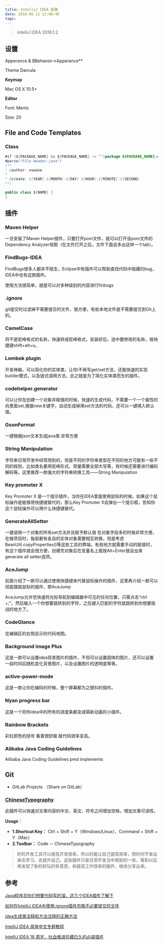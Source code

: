 ```yaml
---
title: IntelliJ IDEA 配置
date: 2018-05-11 12:00:40
tags:
---
```


> IntelliJ IDEA 2018.1.2

## 设置

Apperance & BBehavior->Apperance**

Theme Darcula



**Keymap**

Mac OS X 10.5+



**Editor**

Font: Menlo

Size: 20

## File and Code Templates

### Class

```java
#if (${PACKAGE_NAME} && ${PACKAGE_NAME} != "")package ${PACKAGE_NAME};#end
#parse("File Header.java")
/**
* @author: ovwane
*
* @create: ${YEAR}-${MONTH}-${DAY} ${HOUR}:${MINUTE}:${SECOND}
**/

public class ${NAME} {
}
```



## 插件

### Maven Helper

一旦安装了Maven Helper插件，只要打开pom文件，就可以打开该pom文件的Dependency Analyzer视图（在文件打开之后，文件下面会多出这样一个tab）。

### FindBugs-IDEA

FindBugs很多人都并不陌生，Eclipse中有插件可以帮助查找代码中隐藏的bug，IDEA中也有这款插件。

使用方法很简单，就是可以对多种级别的内容进行finbugs

### .ignore

git提交时过滤掉不需要提交的文件，很方便，有些本地文件是不需要提交到Git上的。

### CamelCase

将不是驼峰格式的名称，快速转成驼峰格式，安装好后，选中要修改的名称，按快捷键shift+alt+u。

### Lombok plugin

开发神器，可以简化你的实体类，让你i不再写get/set方法，还能快速的实现builder模式，以及链式调用方法，总之就是为了简化实体类而生的插件。

### codehelper.generator

可以让你在创建一个对象并赋值的时候，快速的生成代码，不需要一个一个属性的向里面set,根据new关键字，自动生成掉用set方法的代码，还可以一键填入默认值。

### GsonFormat

一键根据json文本生成java类 非常方便

### String Manipulation

字符串日常开发中经常用到的，但是不同的字符串类型在不同的地方可能有一些不同的规则，比如类名要用驼峰形式、常量需要全部大写等，有时候还需要进行编码解码等。这里推荐一款强大的字符串转换工具——String Manipulation

### Key promoter X

Key Promoter X 是一个提示插件，当你在IDEA里面使用鼠标的时候，如果这个鼠标操作是能够用快捷键替代的，那么Key Promoter X会弹出一个提示框，告知你这个鼠标操作可以用什么快捷键替代。

### GenerateAllSetter

一键调用一个对象的所有set方法并且赋予默认值 在对象字段多的时候非常方便，在做项目时，每层都有各自的实体对象需要相互转换，但是考虑BeanUtil.copyProperties()等这些工具的弊端，有些地方就需要手动的赋值时，有这个插件就会很方便，创建完对象后在变量名上面按Alt+Enter就会出来 generate all setter选项。

### AceJump

前面介绍了一款可以通过使用快捷键来代替鼠标操作的插件，这里再介绍一款可以彻底摆脱鼠标的插件，即AceJump

AceJump允许您快速将光标导航到编辑器中可见的任何位置，只需点击“ctrl +;”，然后输入一个你想要跳转到的字符，之后键入匹配的字符就跳转到你想要挑战的地方了。

### CodeGlance

在编辑区的右侧显示的代码地图。

### Background image Plus

这是一款可以设置idea背景图片的插件，不但可以设置固体的图片，还可以设置一段时间后随机变化背景图片，以及设置图片的透明度等等。

### active-power-mode

这是一款让你在编码的时候，整个屏幕都为之颤抖的插件。

### Nyan progress bar

这是一个将你idea中的所有的进度条都变成萌新动画的小插件。

### Rainbow Brackets

彩虹颜色的括号 看着很舒服 敲代码效率变高。

### Alibaba Java Coding Guidelines

Alibaba Java Coding Guidelines pmd implements

## Git

- GitLab Projects （Share on GitLab）

### [ChineseTypography](https://github.com/judasn/ChineseTypography-IDEA-Plugin)

此插件可以快速对文章内容的中文、英文、符号之间增加空格，增加文章可读性。

**Usage**：

- **1.Shortcut Key：** Ctrl + Shift + Y（Windows/Linux）、Command + Shift + Y（Mac）
- **2.Toolbar：** Code -- ChineseTypography

> 好的开发工具可以提高开发效率，所以的能让自己提高效率，把时间节省出来去学习，去提升自己。这些插件只是日常开发当中用到的一些，等到以后再发现了新的好玩的有意思，和提高工作效率的插件，继续分享出来。

## 参考

[Java程序员你们想要代码写的溜，这几个IDEA插件了解下](https://c.m.163.com/news/a/E38OGR040529KUS3.html?spss=newsapp&from=timeline&spssid=304b698c77a53e1e7920117a9769c58c&spsw=1)

[如何在IntelliJ IDEA中使用.ignore插件忽略不必要提交的文件](https://blog.csdn.net/qq_34590097/article/details/56284935)

[idea生成类注释和方法注释的正确方法](https://blog.csdn.net/qq_34581118/article/details/78409782)

[IntelliJ IDEA 简体中文专题教程](https://github.com/judasn/IntelliJ-IDEA-Tutorial)

[IntelliJ IDEA 18 周岁，吐血推进珍藏已久的必装插件](https://mp.weixin.qq.com/s?__biz=MzI3NzE0NjcwMg==&mid=2650123120&idx=1&sn=563ae7e8fd66e0d7c311ea9a8616d558&chksm=f36bb651c41c3f4700bcf053340a0b9e52e8ad07399d9758d677c426116b2e876b0a4378977f&mpshare=1&scene=23&srcid=#rd)